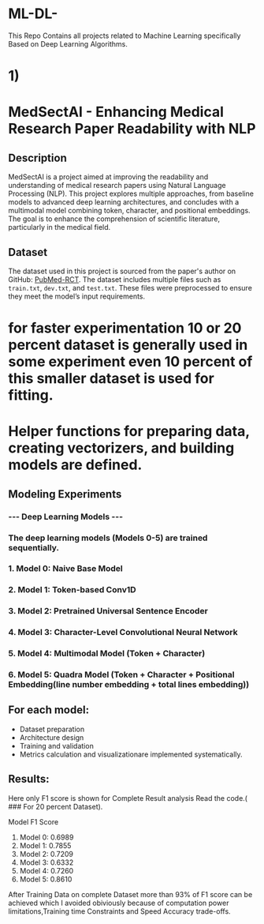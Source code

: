 # ML-DL-
This Repo Contains all projects related to Machine Learning specifically Based on Deep Learning Algorithms.

# 1)
# MedSectAI - Enhancing Medical Research Paper Readability with NLP

## Description
MedSectAI is a project aimed at improving the readability and understanding of medical research papers using Natural Language Processing (NLP). This project explores multiple approaches, from baseline models to advanced deep learning architectures, and concludes with a multimodal model combining token, character, and positional embeddings. The goal is to enhance the comprehension of scientific literature, particularly in the medical field.

## Dataset
The dataset used in this project is sourced from the paper's author on GitHub: [PubMed-RCT](https://github.com/Franck-Dernoncourt/pubmed-rct). The dataset includes multiple files such as `train.txt`, `dev.txt`, and `test.txt`. These files were preprocessed to ensure they meet the model’s input requirements.
# for faster experimentation 10 or 20 percent dataset is generally used in some experiment even 10 percent of this smaller dataset is used for fitting.
# Helper functions for preparing data, creating vectorizers, and building models are defined.

## Modeling Experiments
### --- Deep Learning Models ---
### The deep learning models (Models 0-5) are trained sequentially.

### 1. Model 0: Naive Base Model
### 2. Model 1: Token-based Conv1D
### 3. Model 2: Pretrained Universal Sentence Encoder
### 4. Model 3: Character-Level Convolutional Neural Network
### 5. Model 4: Multimodal Model (Token + Character)
### 6. Model 5: Quadra Model (Token + Character + Positional Embedding(line number embedding + total lines embedding))

## For each model:
- Dataset preparation
- Architecture design
- Training and validation
- Metrics calculation and visualizationare implemented systematically.

## Results: 
Here only F1 score is shown for Complete Result analysis Read the code.( ### For 20 percent Dataset).

   Model            F1 Score
1. Model 0:          0.6989
2. Model 1:          0.7855
3. Model 2:          0.7209
4. Model 3:          0.6332
5. Model 4:          0.7260
6. Model 5:          0.8610

After Training Data on complete Dataset more than 93% of F1 score can be achieved which I avoided obiviously because of computation power limitations,Training 
time Constraints and Speed Accuracy trade-offs.



